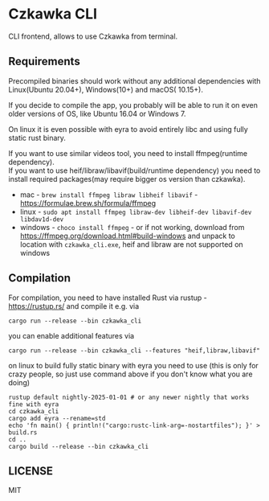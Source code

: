 # Czkawka CLI

CLI frontend, allows to use Czkawka from terminal.

## Requirements

Precompiled binaries should work without any additional dependencies with Linux(Ubuntu 20.04+), Windows(10+) and macOS(
10.15+).

If you decide to compile the app, you probably will be able to run it on even older versions of OS, like Ubuntu 16.04 or
Windows 7.

On linux it is even possible with eyra to avoid entirely libc and using fully static rust binary.

If you want to use similar videos tool, you need to install ffmpeg(runtime dependency).  
If you want to use heif/libraw/libavif(build/runtime dependency) you need to install required packages(may require
bigger os version than czkawka).

- mac - `brew install ffmpeg libraw libheif libavif` - https://formulae.brew.sh/formula/ffmpeg
- linux - `sudo apt install ffmpeg libraw-dev libheif-dev libavif-dev libdav1d-dev`
- windows - `choco install ffmpeg` - or if not working, download from https://ffmpeg.org/download.html#build-windows and
  unpack to location with `czkawka_cli.exe`, heif and libraw are not supported on windows

## Compilation

For compilation, you need to have installed Rust via rustup - https://rustup.rs/ and compile it e.g. via

```shell
cargo run --release --bin czkawka_cli
```

you can enable additional features via

```shell
cargo run --release --bin czkawka_cli --features "heif,libraw,libavif"
```

on linux to build fully static binary with eyra you need to use (this is only for crazy people, so just use command
above if you don't know what you are doing)

```shell
rustup default nightly-2025-01-01 # or any newer nightly that works fine with eyra
cd czkawka_cli
cargo add eyra --rename=std
echo 'fn main() { println!("cargo:rustc-link-arg=-nostartfiles"); }' > build.rs
cd ..
cargo build --release --bin czkawka_cli
```

## LICENSE

MIT